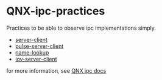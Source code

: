 # QNX-ipc-practices

 Practices to be able to observe ipc implementations simply.

* [server-client](https://github.com/kaptanortakapi/QNX-ipc-practices/tree/main/server-client)
* [pulse-server-client](https://github.com/kaptanortakapi/QNX-ipc-practices/tree/main/pulse-server-client)
* [name-lookup](https://github.com/kaptanortakapi/QNX-ipc-practices/tree/main/name-lookup)
* [iov-server-client](https://github.com/kaptanortakapi/QNX-ipc-practices/tree/main/iov-server-client)


for more information, see [QNX ipc docs ](http://www.qnx.com/developers/docs/6.5.0/index.jsp?topic=%2Fcom.qnx.doc.neutrino_sys_arch%2Fipc.html)
